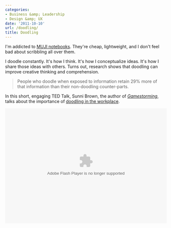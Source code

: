 ```yaml
---
categories:
- Business &amp; Leadership
- Design &amp; UX
date: '2011-10-10'
url: /doodling/
title: Doodling
---
```


I'm addicted to <a href="http://www.muji.us/store/stationery/note/recycled-paper-note-3-sets-ruled.html">MUJI notebooks</a>. They're cheap, lightweight, and I don't feel bad about scribbling all over them.

I doodle constantly. It's how I think. It's how I conceptualize ideas. It's how I share those ideas with others. Turns out, research shows that doodling can improve creative thinking and comprehension.

<blockquote>People who doodle when exposed to information retain 29% more of that information than their non-doodling counter-parts.</blockquote>

In this short, engaging TED Talk, Sunni Brown, the author of <em><a href="http://www.gogamestorm.com/">Gamestorming</a></em>, talks about the importance of <a href="http://www.ted.com/talks/sunni_brown.html">doodling in the workplace</a>.

<object class="alignc" width="526" height="374">
<param name="movie" value="http://video.ted.com/assets/player/swf/EmbedPlayer.swf"></param>
<param name="allowFullScreen" value="true" />
<param name="allowScriptAccess" value="always"/>
<param name="wmode" value="transparent"></param>
<param name="bgColor" value="#ffffff"></param>
<param name="flashvars" value="vu=http://video.ted.com/talk/stream/2011/Blank/SunniBrown_2011-320k.mp4&su=http://images.ted.com/images/ted/tedindex/embed-posters/SunniBrown_2011-embed.jpg&vw=512&vh=288&ap=0&ti=1230&lang=&introDuration=15330&adDuration=4000&postAdDuration=830&adKeys=talk=sunni_brown;year=2011;theme=the_creative_spark;theme=presentation_innovation;theme=a_taste_of_ted2011;theme=new_on_ted_com;event=TED2011;tag=Business;tag=Culture;tag=creativity;tag=presentation;&preAdTag=tconf.ted/embed;tile=1;sz=512x288;" />
<embed src="http://video.ted.com/assets/player/swf/EmbedPlayer.swf" pluginspace="http://www.macromedia.com/go/getflashplayer" type="application/x-shockwave-flash" wmode="transparent" bgColor="#ffffff" width="526" height="374" allowFullScreen="true" allowScriptAccess="always" flashvars="vu=http://video.ted.com/talk/stream/2011/Blank/SunniBrown_2011-320k.mp4&su=http://images.ted.com/images/ted/tedindex/embed-posters/SunniBrown_2011-embed.jpg&vw=512&vh=288&ap=0&ti=1230&lang=&introDuration=15330&adDuration=4000&postAdDuration=830&adKeys=talk=sunni_brown;year=2011;theme=the_creative_spark;theme=presentation_innovation;theme=a_taste_of_ted2011;theme=new_on_ted_com;event=TED2011;tag=Business;tag=Culture;tag=creativity;tag=presentation;&preAdTag=tconf.ted/embed;tile=1;sz=512x288;"></embed>
</object>